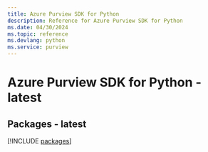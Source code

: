 ```yaml
---
title: Azure Purview SDK for Python
description: Reference for Azure Purview SDK for Python
ms.date: 04/30/2024
ms.topic: reference
ms.devlang: python
ms.service: purview
---
```

# Azure Purview SDK for Python - latest
## Packages - latest
[!INCLUDE [packages](purview-index.md)]